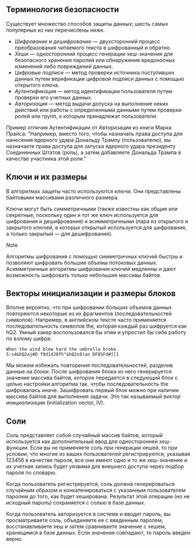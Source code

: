 
## Терминология безопасности

Существует множество способов защиты данных; шесть самых популярных из них перечислены ниже.

- *Шифрование и дешифрование* — двухсторонний процесс преобразования читаемого текста в шифрованный и обратно.
- *Хеши* — односторонний процесс генерации хеш-значения для безопасного хранения паролей или обнаружения вредоносных изменений либо повреждений данных.
- *Цифровые подписи* — метод проверки источника поступивших данных путем верификации цифровой подписи данных с помощью открытого ключа.
- *Аутентификация* — метод идентификации пользователя путем проверки его учетных данных.
- *Авторизация* — метод выдачи допуска на выполнение неких действий или работы с определенными данными путем проверки ролей или групп, к которым принадлежат пользователи.

Пример отличия Аутентификации от Авторизации из книги Марка Прайса: "Например, вместо того, чтобы назначать права доступа для нанесения ядерного удара Дональду Трампу (пользователю), вы назначаете права доступа для запуска ядерного удара президенту Соединенных Штатов (роль), а затем добавляете Дональда Трампа в качестве участника этой роли."

## Ключи и их размеры

В алгоритмах защиты часто используются ключи. Они представлены байтовыми массивами различного размера.

Ключи могут быть симметричными (также известны как общие или секретные, поскольку один и тот же ключ используется для шифрования и дешифрования) и асимметричными (пара из открытого и закрытого ключей, в которых открытый используется для шифрования, а только закрытый — для дешифрования).

> [!Note]
> Алгоритмы шифрования с помощью симметричных ключей быстры и позволяют 
> шифровать большие объемы потоковых данных. Асимметричные алгоритмы шифрования ключей медленны и дают возможность шифровать только небольшие массивы байтов.

## Векторы инициализации и размеры блоков

Вполне вероятно, что при шифровании больших объемов данных повторяются некоторые из их фрагментов (последовательностей символов). Например, в английском тексте часто применяется последовательность символов the, которая каждый раз шифруется как hQ2. Умный хакер воспользовался бы этим и упростил бы себе работу по взлому шифра:

```
When the wind blew hard the umbrella broke.
5:s4&hQ2aj#D f9d1dЈ8fh"&hQ2s0)an DF8SFd#][1
```

Мы можем избежать повторения последовательностей, разделив данные на *блоки*. После шифрования блока из него генерируется значение массива байтов, которое передается в следующий блок с целью настройки алгоритма так, чтобы последовательность the шифровалась иначе. Зашифровать первый блок можно при наличии массива байтов для выполнения задачи. Это так называемый *вектор инициализации* (initialization vector, IV).

## Соли

*Соль* представляет собой случайный массив байтов, который используется как дополнительный ввод для односторонней хеш-функции. Если вы не применяете соль при генерации хешей, то при условии, что многие из ваших пользователей регистрируются, указывая 123456 в качестве пароля, все они имеют одно и то же хеш-значение и их учетная запись будет уязвима для внешнего доступа через подбор пароля по словарю.

Когда пользователь регистрируется, соль должна генерироваться случайным образом и конкатенироваться с указанным пользователем паролем до того, как будет хеширована. Результат этой операции (но не исходный пароль) сохраняется с солью в базе данных.

Когда пользователь авторизуется в системе и вводит пароль, вы просматриваете соль, объединяете ее с введенным паролем, восстанавливаете хеш и затем сравниваете значение с хешем, хранящимся в базе данных. Если значения совпадают, то пароль введен верно.